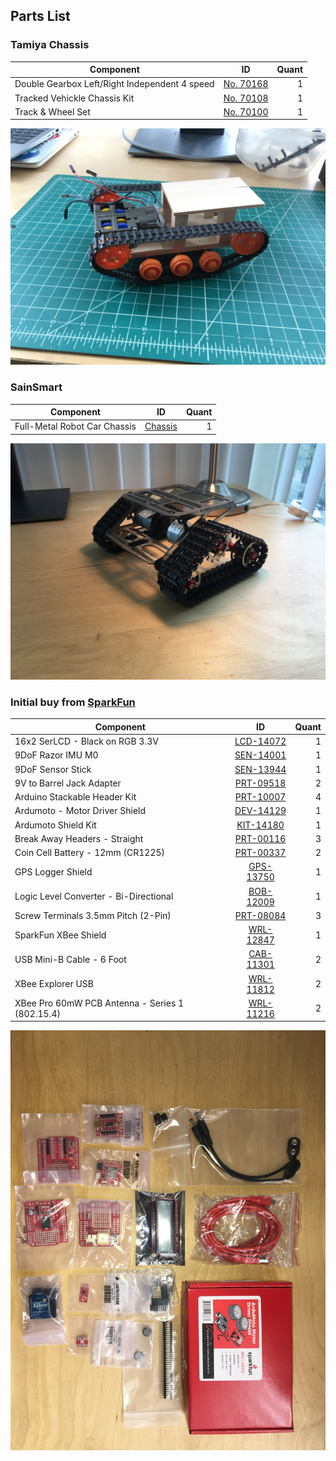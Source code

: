 ## Parts List

### Tamiya Chassis
| Component | ID | Quant |
| --- | :---: | ---: |
|Double Gearbox Left/Right Independent 4 speed | [No. 70168](https://www.tamiya.com/english/products/70168double_gearbox/index.htm) | 1 |
|Tracked Vehickle Chassis Kit | [No. 70108](https://www.tamiyausa.com/shop/educational-construction/tracked-vehicle-chassis-kit/) | 1 |
| Track & Wheel Set | [No. 70100](https://www.tamiya.com/english/products/list/tires_tracks/kit700S01.htm) | 1 |

![Tamiya Tracked chassis](https://github.com/mminute/ArduinoROV/blob/master/TamiyaChassis.JPG)

### SainSmart
| Component | ID | Quant |
| --- | :---: | ---: |
| Full-Metal Robot Car Chassis |[Chassis](https://www.sainsmart.com/products/full-metal-robot-car-chassis)| 1 |

![Tracked chassis](https://github.com/mminute/ArduinoROV/blob/master/Chassis.JPG)


### Initial buy from [SparkFun](https://www.sparkfun.com/ "SparkFun's Homepage")

| Component | ID | Quant |
| --- | :---: | ---: |
| 16x2 SerLCD - Black on RGB 3.3V | [LCD-14072](https://www.sparkfun.com/products/14072) | 1 |
| 9DoF Razor IMU M0 |[SEN-14001](https://www.sparkfun.com/products/14001)| 1 |
| 9DoF Sensor Stick |[SEN-13944](https://www.sparkfun.com/products/13944)| 1 |
| 9V to Barrel Jack Adapter |[PRT-09518](https://www.sparkfun.com/products/9518)| 2 |
| Arduino Stackable Header Kit |[PRT-10007](https://www.sparkfun.com/products/10007)| 4 |
| Ardumoto - Motor Driver Shield | [DEV-14129](https://www.sparkfun.com/products/14129) | 1 |
| Ardumoto Shield Kit |[KIT-14180](https://www.sparkfun.com/products/14180)| 1 |
| Break Away Headers - Straight |[PRT-00116](https://www.sparkfun.com/products/116)| 3 |
| Coin Cell Battery - 12mm (CR1225) |[PRT-00337](https://www.sparkfun.com/products/337)| 2 |
| GPS Logger Shield | [GPS-13750](https://www.sparkfun.com/products/13750) | 1 |
| Logic Level Converter - Bi-Directional | [BOB-12009](https://www.sparkfun.com/products/12009) | 1 |
| Screw Terminals 3.5mm Pitch (2-Pin) |[PRT-08084](https://www.sparkfun.com/products/8084)| 3 |
| SparkFun XBee Shield |[WRL-12847](https://www.sparkfun.com/products/12847)| 1 |
| USB Mini-B Cable - 6 Foot | [CAB-11301](https://www.sparkfun.com/products/11301) | 2 |
| XBee Explorer USB |[WRL-11812](https://www.sparkfun.com/products/11812)| 2 |
| XBee Pro 60mW PCB Antenna - Series 1 (802.15.4) |[WRL-11216](https://www.sparkfun.com/products/11216)| 2 |

![Lots of parts!](https://github.com/mminute/ArduinoROV/blob/master/SparkfunParts.JPG)